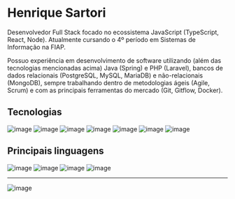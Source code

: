 # Henrique Sartori

Desenvolvedor Full Stack focado no ecossistema JavaScript (TypeScript, React, Node). 
Atualmente cursando o 4º período em Sistemas de Informação na FIAP.

Possuo experiência em desenvolvimento de software utilizando (além das tecnologias mencionadas acima) Java (Spring) e PHP (Laravel), bancos de dados relacionais (PostgreSQL, MySQL, MariaDB) e não-relacionais (MongoDB), sempre trabalhando dentro de metodologias ágeis (Agile, Scrum) e com as principais ferramentas do mercado (Git, Gitflow, Docker).

## Tecnologias

![image](https://img.shields.io/badge/React-20232A?style=for-the-badge&logo=react&logoColor=61DAFB)
![image](https://img.shields.io/badge/Node%20js-339933?style=for-the-badge&logo=nodedotjs&logoColor=white)
![image](https://img.shields.io/badge/next%20js-000000?style=for-the-badge&logo=nextdotjs&logoColor=white)
![image](https://img.shields.io/badge/nestjs-E0234E?style=for-the-badge&logo=nestjs&logoColor=white)
![image](https://img.shields.io/badge/Spring-6DB33F?style=for-the-badge&logo=Spring&logoColor=white)
![image](https://img.shields.io/badge/Laravel-FF2D20?style=for-the-badge&logo=laravel&logoColor=white)
![image](https://img.shields.io/badge/Docker-2CA5E0?style=for-the-badge&logo=docker&logoColor=white)

## Principais linguagens

![image](https://img.shields.io/badge/TypeScript-007ACC?style=for-the-badge&logo=typescript&logoColor=white)
![image](https://img.shields.io/badge/JavaScript-323330?style=for-the-badge&logo=javascript&logoColor=F7DF1E)
![image](https://img.shields.io/badge/Java-ec2024?style=for-the-badge&logo=Oracle&logoColor=white)
![image](https://img.shields.io/badge/PHP-777BB4?style=for-the-badge&logo=php&logoColor=white)

___

![image](https://www.codewars.com/users/henriquesartori/badges/small)
